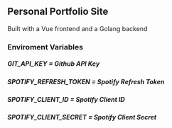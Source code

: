 ## Personal Portfolio Site

Built with a Vue frontend and a Golang backend

### Enviroment Variables

##### GIT_API_KEY = Github API Key
##### SPOTIFY_REFRESH_TOKEN = Spotify Refresh Token
##### SPOTIFY_CLIENT_ID = Spotify Client ID
##### SPOTIFY_CLIENT_SECRET = Spotify Client Secret
